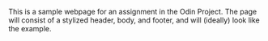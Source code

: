 This is a sample webpage for an assignment in the Odin Project.
The page will consist of a stylized header, body, and footer, and will (ideally) look like the example.